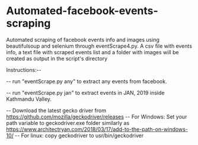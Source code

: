 # Automated-facebook-events-scraping
Automated scraping of facebook events info and images using beautifulsoup and selenium through eventScrape4.py. A csv file with events info, a text file with scraped events list and a folder with images will be created as output in the script's directory

Instructions:--

-- run "eventScrape.py any" to extract any events from facebook.

-- run "eventScrape.py jan" to extract events in JAN, 2019 inside Kathmandu Valley.

-- Download the latest gecko driver from https://github.com/mozilla/geckodriver/releases
-- For Windows: Set your path variable to geckodriver.exe folder similarly as https://www.architectryan.com/2018/03/17/add-to-the-path-on-windows-10/
-- For linux: copy geckodriver to usr/bin/geckodriver

